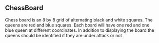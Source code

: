 ## ChessBoard
Chess board is an 8 by 8 grid of alternating black and white squares. The queens are red and blue squares.
Each board will have one red and one blue queen at different coordinates. In addition to displaying the board the queens should be identified if they are under attack or not